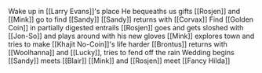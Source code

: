 Wake up in [[Larry Evans]]'s place
He bequeaths us gifts
[[Rosjen]] and [[Mink]] go to find [[Sandy]]
[[Sandy]] returns with [[Corvax]]
Find [[Golden Coin]] in partially digested entrails
[[Rosjen]] goes and gets sloshed with [[Jon-So]] and plays around with his new gloves
[[Mink]] explores town and tries to make [[Khajit No-Coin]]'s life harder
[[Brontus]] returns with [[Woolhanna]] and [[Lucky]], tries to fend off the rain
Wedding begins
[[Sandy]] meets [[Blair]]
[[Mink]] and [[Rosjen]] meet [[Fancy Hilda]]